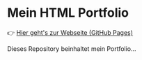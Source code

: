 # Mein HTML Portfolio

👉 [Hier geht's zur Webseite (GitHub Pages)](https://b-riemer.github.io/RadioList)

Dieses Repository beinhaltet mein Portfolio...
